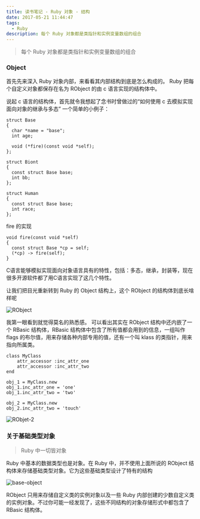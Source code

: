 ```yaml
---
title: 读书笔记 - Ruby 对象 - 结构 
date: 2017-05-21 11:44:47
tags:
  - Ruby
description: 每个 Ruby 对象都是类指针和实例变量数组的组合
---
```



> 每个 Ruby 对象都是类指针和实例变量数组的组合

### Object
首先先来深入 Ruby 对象内部，来看看其内部结构到底是怎么构成的。
Ruby 把每个自定义对象都保存在名为 RObject 的由 c 语言实现的结构体中。

说起 c 语言的结构体，首先就令我想起了念书时曾做过的“如何使用 c 去模拟实现面向对象的继承与多态”
一个简单的小例子：
```
struct Base
{
  char *name = "base";
  int age;

  void (*fire)(const void *self); 
};

struct Biont
{
  const struct Base base;
  int bb;
};

struct Human
{
  const struct Base base;
  int race;
};
```

fire 的实现
```
void fire(const void *self)
{
  const struct Base *cp = self;
  (*cp) -> fire(self);
}
```
C语言能够模拟实现面向对象语言具有的特性，包括：多态，继承，封装等，现在很多开源软件都了用C语言实现了这几个特性。

让我们把目光重新转到 Ruby 的 Object 结构上，这个 RObject 的结构体到底长啥样呢

![RObject][1]

我第一眼看到就觉得莫名的熟悉感。
可以看出其实在 RObject 结构中还内嵌了一个 RBasic 结构体，RBasic 结构体中包含了所有值都会用到的信息，一组叫作 flags 的布尔值，用来存储各种内部专用的值，还有一个叫 klass 的类指针，用来指向所属类。

```
class MyClass
    attr_accessor :inc_attr_one
    attr_accessor :inc_attr_two
end

obj_1 = MyClass.new
obj_1.inc_attr_one = 'one'
obj_1.inc_attr_two = 'two'

obj_2 = MyClass.new
obj_2.inc_attr_two = 'touch'
```

![RObjet-2][2]

### 关于基础类型对象
> Ruby 中一切皆对象

Ruby 中基本的数据类型也是对象。在 Ruby 中，并不使用上面所说的 RObject 结构体来存储基础类型对象。它为这些基础类型设计了特有的结构

![base-object][3]

RObject 只用来存储自定义类的实例对象以及一些 Ruby 内部创建的少数自定义类的实例对象。不过你可能一经发现了，这些不同结构的对象存储形式中都包含了 RBasic 结构体。


  [1]: http://7xsger.com1.z0.glb.clouddn.com/robject.png
  [2]: http://7xsger.com1.z0.glb.clouddn.com/robject-2.png
  [3]: http://7xsger.com1.z0.glb.clouddn.com/base-object.png

